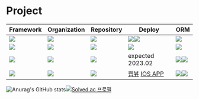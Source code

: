  


# Project
| Framework                                                                                                | Organization                                                                                                                               | Repository                                                                                                                                                       | Deploy                                                                                                                                                                                                                                                                                            | ORM                                                                                                                                                                                                        |
| -------------------------------------------------------------------------------------------------------- | ------------------------------------------------------------------------------------------------------------------------------------------ | ---------------------------------------------------------------------------------------------------------------------------------------------------------------- | ------------------------------------------------------------------------------------------------------------------------------------------------------------------------------------------------------------------------------------------------------------------------------------------------- | ---------------------------------------------------------------------------------------------------------------------------------------------------------------------------------------------------------- |
| <img src="https://img.shields.io/badge/NestJS-E0234E?style=for-the-badge&logo=NestJS&logoColor=white">   | [<img src="https://img.shields.io/badge/CMI_OSS-000000?style=for-the-badge&logo=Github&logoColor=white">](https://github.com/CMI-OSS)      | [<img src="https://img.shields.io/badge/CBNU_alrami-000000?style=for-the-badge&logo=Github&logoColor=white">](https://github.com/CMI-OSS)                        | [<img src="https://img.shields.io/badge/충림이-414141?style=for-the-badge&logo=Google Play&logoColor=white">](https://play.google.com/store/apps/details?id=com.jaryapp.cmi&hl=ko&gl=US)<img src="https://img.shields.io/badge/충림이-0D96F6?style=for-the-badge&logo=App Store&logoColor=white"> | <img src="https://img.shields.io/badge/TypeORM-000000?style=for-the-badge&logo=TypeORM&logoColor=white">                                                                                                   |
| <img src="https://img.shields.io/badge/Express-000000?style=for-the-badge&logo=Express&logoColor=white"> | [<img src="https://img.shields.io/badge/CBNU_OSS-000000?style=for-the-badge&logo=Github&logoColor=white">](https://github.com/cbnusw)      | [<img src="https://img.shields.io/badge/CBNU_judger-000000?style=for-the-badge&logo=Github&logoColor=white">](https://github.com/cbnusw/cbnu_judger_backend_dev) | [<img src="https://img.shields.io/badge/CBNU_Online_Judger-4285F4?style=for-the-badge&logo=Google Chrome&logoColor=white">](https://swjudge.cbnu.ac.kr/main)                                                                                                                                      | <img src="https://img.shields.io/badge/Mongoose-47A248?style=for-the-badge&logo=MongoDB&logoColor=white">                                                                                                  |
| <img src="https://img.shields.io/badge/Spring-6DB33F?style=for-the-badge&logo=Spring&logoColor=white">   | [<img src="https://img.shields.io/badge/ESC-000000?style=for-the-badge&logo=Github&logoColor=white">](https://github.com/ESC-CoM)          | [<img src="https://img.shields.io/badge/esc_server-000000?style=for-the-badge&logo=Github&logoColor=white">](https://github.com/ESC-CoM/esc-server)              | expected 2023.02                                                                                                                                                                                                                                                                                  | <img src="https://img.shields.io/badge/JPA-000000?style=for-the-badge&logo=JPA&logoColor=white"><img src="https://img.shields.io/badge/Querydsl-000000?style=for-the-badge&logo=Querydsl&logoColor=white">                                                                                                           |
| <img src="https://img.shields.io/badge/Spring-6DB33F?style=for-the-badge&logo=Spring&logoColor=white">   | [<img src="https://img.shields.io/badge/GROOM-000000?style=for-the-badge&logo=Github&logoColor=white">](https://github.com/groom-link)          | [<img src="https://img.shields.io/badge/groom_server-000000?style=for-the-badge&logo=Github&logoColor=white">](https://github.com/groom-link/groom-server)              | [웹뷰](https://dev.service.groom.link/)  [IOS APP](https://github.com/vcho1958/vcho1958/files/10529130/GRoom.app.zip)| <img src="https://img.shields.io/badge/JPA-000000?style=for-the-badge&logo=JPA&logoColor=white"><img src="https://img.shields.io/badge/Querydsl-000000?style=for-the-badge&logo=Querydsl&logoColor=white">                                                   




![Anurag's GitHub stats](https://github-readme-stats.vercel.app/api?username=vcho1958&show_icons=true&theme=radical)[![Solved.ac
프로필](http://mazassumnida.wtf/api/v2/generate_badge?boj=vcho1958)](https://solved.ac/vcho1958)




<!--
**vcho1958/vcho1958** is a ✨ _special_ ✨ repository because its `README.md` (this file) appears on your GitHub profile.

Here are some ideas to get you started:

- 🔭 I’m currently working on ...
- 🌱 I’m currently learning ...
- 👯 I’m looking to collaborate on ...
- 🤔 I’m looking for help with ...
- 💬 Ask me about ...
- 📫 How to reach me: ...
- 😄 Pronouns: ...
- ⚡ Fun fact: ...
-->





<!--
**vcho1958/vcho1958** is a ✨ _special_ ✨ repository because its `README.md` (this file) appears on your GitHub profile.

Here are some ideas to get you started:

- 🔭 I’m currently working on ...
- 🌱 I’m currently learning ...
- 👯 I’m looking to collaborate on ...
- 🤔 I’m looking for help with ...
- 💬 Ask me about ...
- 📫 How to reach me: ...
- 😄 Pronouns: ...
- ⚡ Fun fact: ...
-->

